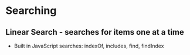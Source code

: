 # Searching

## Linear Search - searches for items one at a time
- Built in JavaScript searches: indexOf, includes, find, findIndex